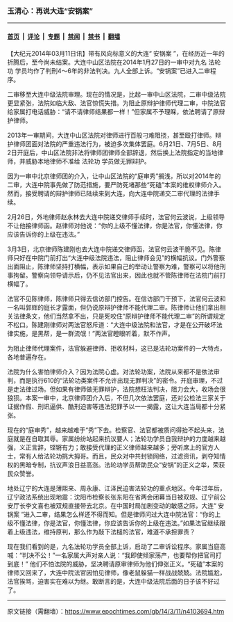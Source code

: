 ### 玉清心：再说大连“安锅案”

---

#### [首页](../../../..?n4103694) &nbsp;|&nbsp; [评论](../../../../../epoch-comment?n4103694) &nbsp;|&nbsp; [专题](../../../../../epoch-special?n4103694) &nbsp;|&nbsp; [禁闻](../../../../../epoch-news?n4103694) &nbsp;|&nbsp; [禁书](../../../../../books?n4103694) &nbsp;|&nbsp; [翻墙](https://github.com/gfw-breaker/nogfw/blob/master/README.md?n4103694)


<div class="post_content" id="artbody" itemprop="articleBody">
 <!-- article content begin -->
 <p>
  【大纪元2014年03月11日讯】带有风向标意义的大连“
  <ok href="https://www.epochtimes.com/gb/tag/%E5%AE%89%E9%94%85%E6%A1%88.html">
   安锅案
  </ok>
  ”，在经历近一年的折腾后，至今尚未结案。大连中山区法院在2014年1月27日的一审中对九名
  <ok href="https://www.epochtimes.com/gb/tag/%E6%B3%95%E8%BD%AE%E5%8A%9F.html">
   法轮功
  </ok>
  学员均作了判刑4～6年的非法判决。九人全部上诉。“安锅案”已进入二审程序。
 </p>
 <p>
  二审移至大连中级法院审理。现在的情况是，比起一审中山区法院，二审中级法院更显紧张，法院如临大敌、法官惊慌失措。为阻止原辩护律师代理二审，中院法官给家属打电话威胁：“请不请律师结果都一样！”但家属不予理睬，依法聘请了原辩护律师。
 </p>
 <p>
  2013年一审期间，大连中山区法院对律师进行百般刁难阻挠，甚至殴打律师。辩护律师团面对法院的严重违法行为，被迫多次集体罢庭。6月21日、7月5日、8月2日开庭后，中山区法院非法将律师团律师全部辞退，然后换上法院指定的当地律师，并威胁本地律师不准给
  <ok href="https://www.epochtimes.com/gb/tag/%E6%B3%95%E8%BD%AE%E5%8A%9F.html">
   法轮功
  </ok>
  学员做无罪辩护。
 </p>
 <p>
  因为一审中北京律师团的介入，让中山区法院的“庭审秀”搁浅，所以对2014年的二审，大连中院事先做了防范措施，要严防死堵那些“死磕”本案的维权律师介入。然而，接受聘请的辩护律师已陆续来到大连，向大连中院递交二审代理的法律手续。
 </p>
 <p>
  2月26日，外地律师赵永林去大连中院递交律师手续时，法官何云波说，上级领导不让他接律师函。赵律师对他说：“你的上级不懂法律，你是法官，你懂法律，你应该告诉你的上级在违法。”
 </p>
 <p>
  3月3日，北京律师陈建刚也去大连中院递交律师函，法官何云波干脆不见。陈律师只好在中院门前打出“大连中级法院违法，阻止律师会见”的横幅抗议。门外警察出面阻止，陈律师坚持打横幅，表示如果自己的举动让警察为难，警察可以将他刑事拘留。警察向领导请示后，仍不见法官出来，因此也就不管陈律师在法院门前打横幅了。
 </p>
 <p>
  法官不见陈律师，陈律师只得去信访部门控告。在信访部门干预下，法官何云波和一名叫郭辉的庭长才露面，但仍说原辩护律师不能代理二审。陈律师让他们拿出相关法律条文，他们当然拿不出，只是死咬住“原辩护律师不能代理二审”的所谓规定不松口。陈建刚律师对两法官怒斥道：“大连中级法院和法官，才是在公开破坏法律实施，是黑帮，是一群流氓！”两法官瞪眼听着，默不作声。
 </p>
 <p>
  为阻止律师代理案件，法官躲避律师、拒收材料，这已是法轮功案件的一大特点，各地普遍存在。
 </p>
 <p>
  法院为什么害怕律师介入？因为法院心虚。对法轮功案，法院从来都不是依法审判，而是执行610的“法轮功类案件不允许出现无罪判决”的密令。开庭审理，不过是走法律过场。但如果有律师做无罪辩护，法院想枉法判决，阻力会大，收场会很狼狈。本案一审中，北京律师团介入后，不但几次依法罢庭，还对公检法三家关于证据作假、刑讯逼供、酷刑迫害等违法犯罪予以一一揭露，这让大连当局都十分紧张。
 </p>
 <p>
  现在的“庭审秀”，越来越难于“秀”下去。检察官、法官都被质问得抬不起头来，法庭就是在自取其辱。家属纷纷站起来抗议要人；法轮功学员自我辩护的力度越来越强，义正言辞，铿锵有力；敢接受代理的正义律师越来越多；旁听席上的官方人士，常有人给法轮功挑大拇哥。而且，民众对中共封锁网络，过滤资讯，剥夺知情权的黑暗专制，抗议声浪日益高涨。法轮功学员帮助民众“安锅”的正义之举，荣获民众赞誉。
 </p>
 <p>
  地处辽宁的大连是薄熙来、周永康、江泽民迫害法轮功的重点地区。今年过年后，辽宁政法系统出现地震：沈阳市检察长张东阳在省两会闭幕当日被双规、辽宁前公安厅长李文喜也被双规直接带去北京。在中国时局加剧变动的敏感之际，大连“
  <ok href="https://www.epochtimes.com/gb/tag/%E5%AE%89%E9%94%85%E6%A1%88.html">
   安锅案
  </ok>
  ”进入二审，结果怎么样还不得而知。但是律师问过大连中院法官：“你的上级不懂法律，你是法官，你懂法律，你应该告诉你的上级在违法。”如果法官继续跟着上级违法，维持原判，那么作为敲下法槌的法官，难道不承担罪责？
 </p>
 <p>
  现在我们看到的是，九名法轮功学员全部上诉，启动了二审诉讼程序。家属当庭高喊：“判决不公！”一名家属大声对亲人说：“我即使倾家荡产，也要帮你把官司打到底！” 他们不怕法院的威胁，坚决聘请原审律师为他们伸张正义。“死磕”本案的律师又回来了，大连中院法官因怕见律师，像老鼠躲猫一样战战兢兢。法院尴尬，法官挨骂，迫害实在难以为继。敢断言的是，大连中级法院后面的日子该不好过了。
 </p>
 <p>
  <!-- article content end -->
  <div id="below_article_ad">
  </div>
 </p>
</div>


---

原文链接（需翻墙）：https://www.epochtimes.com/gb/14/3/11/n4103694.htm